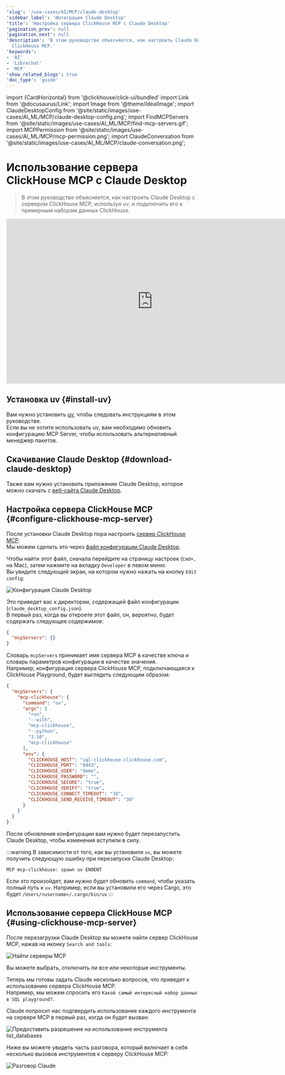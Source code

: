 ```yaml
---
'slug': '/use-cases/AI/MCP/claude-desktop'
'sidebar_label': 'Интеграция Claude Desktop'
'title': 'Настройка сервера ClickHouse MCP с Claude Desktop'
'pagination_prev': null
'pagination_next': null
'description': 'В этом руководстве объясняется, как настроить Claude Desktop с сервером
  ClickHouse MCP.'
'keywords':
- 'AI'
- 'Librechat'
- 'MCP'
'show_related_blogs': true
'doc_type': 'guide'
---
```


import {CardHorizontal} from '@clickhouse/click-ui/bundled'
import Link from '@docusaurus/Link';
import Image from '@theme/IdealImage';
import ClaudeDesktopConfig from '@site/static/images/use-cases/AI_ML/MCP/claude-desktop-config.png';
import FindMCPServers from '@site/static/images/use-cases/AI_ML/MCP/find-mcp-servers.gif';
import MCPPermission from '@site/static/images/use-cases/AI_ML/MCP/mcp-permission.png';
import ClaudeConversation from '@site/static/images/use-cases/AI_ML/MCP/claude-conversation.png';


# Использование сервера ClickHouse MCP с Claude Desktop

> В этом руководстве объясняется, как настроить Claude Desktop с сервером ClickHouse MCP, используя uv, и подключить его к примерным наборам данных ClickHouse.

<iframe width="768" height="432" src="https://www.youtube.com/embed/y9biAm_Fkqw?si=9PP3-1Y1fvX8xy7q" title="YouTube video player" frameborder="0" allow="accelerometer; autoplay; clipboard-write; encrypted-media; gyroscope; picture-in-picture; web-share" referrerpolicy="strict-origin-when-cross-origin" allowfullscreen></iframe>

<VerticalStepper headerLevel="h2">

## Установка uv {#install-uv}

Вам нужно установить [uv](https://docs.astral.sh/uv/), чтобы следовать инструкциям в этом руководстве.  
Если вы не хотите использовать uv, вам необходимо обновить конфигурацию MCP Server, чтобы использовать альтернативный менеджер пакетов.

## Скачивание Claude Desktop {#download-claude-desktop}

Также вам нужно установить приложение Claude Desktop, которое можно скачать с [веб-сайта Claude Desktop](https://claude.ai/desktop).

## Настройка сервера ClickHouse MCP {#configure-clickhouse-mcp-server}

После установки Claude Desktop пора настроить [сервер ClickHouse MCP](https://github.com/ClickHouse/mcp-clickhouse).  
Мы можем сделать это через [файл конфигурации Claude Desktop](https://claude.ai/docs/configuration).

Чтобы найти этот файл, сначала перейдите на страницу настроек (`Cmd+,` на Mac), затем нажмите на вкладку `Developer` в левом меню.  
Вы увидите следующий экран, на котором нужно нажать на кнопку `Edit config`:

<Image img={ClaudeDesktopConfig} alt="Конфигурация Claude Desktop" size="md" />

Это приведет вас к директории, содержащей файл конфигурации (`claude_desktop_config.json`).  
В первый раз, когда вы откроете этот файл, он, вероятно, будет содержать следующее содержимое:

```json
{
  "mcpServers": {}
}
```

Словарь `mcpServers` принимает имя сервера MCP в качестве ключа и словарь параметров конфигурации в качестве значения.  
Например, конфигурация сервера ClickHouse MCP, подключающаяся к ClickHouse Playground, будет выглядеть следующим образом:

```json
{
  "mcpServers": {
    "mcp-clickhouse": {
      "command": "uv",
      "args": [
        "run",
        "--with",
        "mcp-clickhouse",
        "--python",
        "3.10",
        "mcp-clickhouse"
      ],
      "env": {
        "CLICKHOUSE_HOST": "sql-clickhouse.clickhouse.com",
        "CLICKHOUSE_PORT": "8443",
        "CLICKHOUSE_USER": "demo",
        "CLICKHOUSE_PASSWORD": "",
        "CLICKHOUSE_SECURE": "true",
        "CLICKHOUSE_VERIFY": "true",
        "CLICKHOUSE_CONNECT_TIMEOUT": "30",
        "CLICKHOUSE_SEND_RECEIVE_TIMEOUT": "30"
      }
    }
  }
}
```

После обновления конфигурации вам нужно будет перезапустить Claude Desktop, чтобы изменения вступили в силу.

:::warning
В зависимости от того, как вы установили `uv`, вы можете получить следующую ошибку при перезапуске Claude Desktop:

```text
MCP mcp-clickhouse: spawn uv ENOENT
```

Если это произойдет, вам нужно будет обновить `command`, чтобы указать полный путь к `uv`. Например, если вы установили его через Cargo, это будет `/Users/<username>/.cargo/bin/uv`
:::

## Использование сервера ClickHouse MCP {#using-clickhouse-mcp-server}

После перезагрузки Claude Desktop вы можете найти сервер ClickHouse MCP, нажав на иконку `Search and tools`:

<Image img={FindMCPServers} alt="Найти серверы MCP" size="md" />
<br/>

Вы можете выбрать, отключить ли все или некоторые инструменты.

Теперь мы готовы задать Claude несколько вопросов, что приведет к использованию сервера ClickHouse MCP.  
Например, мы можем спросить его `Какой самый интересный набор данных в SQL playground?`.

Claude попросит нас подтвердить использование каждого инструмента на сервере MCP в первый раз, когда он будет вызван:

<Image img={MCPPermission} alt="Предоставить разрешение на использование инструмента list_databases" size="md" />

Ниже вы можете увидеть часть разговора, который включает в себя несколько вызовов инструментов к серверу ClickHouse MCP:

<Image img={ClaudeConversation} alt="Разговор Claude" size="md" />

</VerticalStepper>
